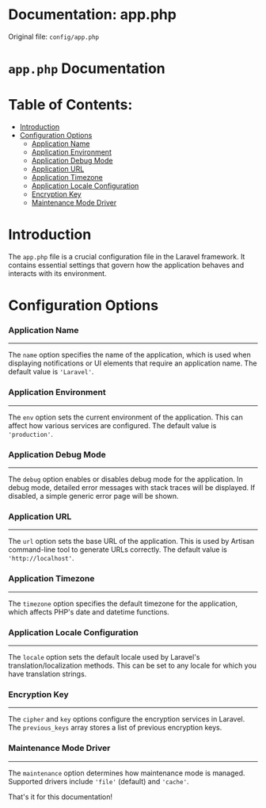 # Documentation: app.php

Original file: `config/app.php`

# `app.php` Documentation

Table of Contents:
=====================

* [Introduction](#introduction)
* [Configuration Options](#configuration-options)
	+ [Application Name](#application-name)
	+ [Application Environment](#application-environment)
	+ [Application Debug Mode](#application-debug-mode)
	+ [Application URL](#application-url)
	+ [Application Timezone](#application-timezone)
	+ [Application Locale Configuration](#application-locale-configuration)
	+ [Encryption Key](#encryption-key)
	+ [Maintenance Mode Driver](#maintenance-mode-driver)

Introduction
============

The `app.php` file is a crucial configuration file in the Laravel framework. It contains essential settings that govern how the application behaves and interacts with its environment.

Configuration Options
=====================

### Application Name
-------------------

The `name` option specifies the name of the application, which is used when displaying notifications or UI elements that require an application name. The default value is `'Laravel'`.

### Application Environment
-------------------------

The `env` option sets the current environment of the application. This can affect how various services are configured. The default value is `'production'`.

### Application Debug Mode
-------------------------

The `debug` option enables or disables debug mode for the application. In debug mode, detailed error messages with stack traces will be displayed. If disabled, a simple generic error page will be shown.

### Application URL
------------------

The `url` option sets the base URL of the application. This is used by Artisan command-line tool to generate URLs correctly. The default value is `'http://localhost'`.

### Application Timezone
-----------------------

The `timezone` option specifies the default timezone for the application, which affects PHP's date and datetime functions.

### Application Locale Configuration
-----------------------------------

The `locale` option sets the default locale used by Laravel's translation/localization methods. This can be set to any locale for which you have translation strings.

### Encryption Key
------------------

The `cipher` and `key` options configure the encryption services in Laravel. The `previous_keys` array stores a list of previous encryption keys.

### Maintenance Mode Driver
-------------------------

The `maintenance` option determines how maintenance mode is managed. Supported drivers include `'file'` (default) and `'cache'`.

That's it for this documentation!